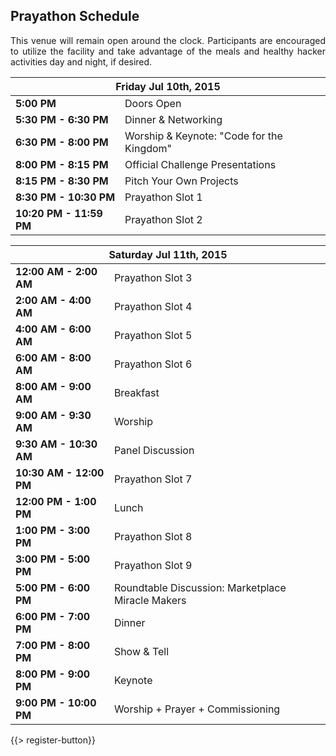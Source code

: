 ## <i class="icon fa-clock-o"></i> Prayathon Schedule

<p style="text-align: justify;">This venue will remain open around the clock. Participants are encouraged to utilize the facility and take advantage of the meals and healthy hacker activities day and night, if desired.</p>

<table class="default">
<thead>
<tr class="row-1 odd">
  <th colspan="2" class="column-1"><div>Friday Jul 10th, 2015</div></th>
</tr>
</thead>
<tbody class="row-hover" role="alert" aria-live="polite" aria-relevant="all">
<tr class="row-2">
  <td class="column-1"><strong>5:00 PM</strong></td><td class="column-2">Doors Open </td>
</tr>
<tr class="row-3">
  <td class="column-1"><strong>5:30 PM - 6:30 PM</strong></td><td class="column-2">Dinner &amp; Networking</td>
</tr>
<tr class="row-4">
  <td class="column-1"><strong>6:30 PM - 8:00 PM</strong></td><td class="column-2">Worship &amp; Keynote: &quot;Code for the Kingdom&quot; </td>
</tr>
<tr class="row-5">
  <td class="column-1"><strong>8:00 PM - 8:15 PM</strong></td><td class="column-2">Official Challenge Presentations</td>
</tr>
<tr class="row-6">
  <td class="column-1"><strong>8:15 PM - 8:30 PM</strong></td><td class="column-2">Pitch Your Own Projects </td>
</tr>
<tr class="row-7">
  <td class="column-1"><strong>8:30 PM - 10:30 PM</strong></td><td class="column-2">Prayathon Slot 1</td>
</tr>
<tr class="row-11">
  <td class="column-1"><strong>10:20 PM - 11:59 PM</strong></td><td class="column-2">Prayathon Slot 2</td>
</tr>
</tbody>
</table>

<table class="default">
<thead>
<tr class="row-1 odd">
  <th colspan="2" class="column-1"><div>Saturday Jul 11th, 2015</div></th>
</tr>
</thead>
<tbody class="row-hover">
<tr class="row-2 even">
  <td class="column-1"><strong>12:00 AM - 2:00 AM</strong></td><td class="column-2">Prayathon Slot 3
</td>
</tr>
<tr class="row-3 odd">
  <td class="column-1"><strong>2:00 AM - 4:00 AM</strong></td><td class="column-2">Prayathon Slot 4</td>
</tr>
<tr class="row-4 even">
  <td class="column-1"><strong>4:00 AM - 6:00 AM</strong></td><td class="column-2">Prayathon Slot 5</td>
</tr>
<tr class="row-5 odd">
  <td class="column-1"><strong>6:00 AM - 8:00 AM</strong></td><td class="column-2">Prayathon Slot 6</td>
</tr>
<tr class="row-6 even">
  <td class="column-1"><strong>8:00 AM - 9:00 AM</strong></td><td class="column-2">Breakfast</td>
</tr>
<tr class="row-7 odd">
  <td class="column-1"><strong>9:00 AM - 9:30 AM</strong></td><td class="column-2">Worship</td>
</tr>
<tr class="row-8 even">
  <td class="column-1"><strong>9:30 AM - 10:30 AM</strong></td><td class="column-2">Panel Discussion</td>
</tr>
<tr class="row-9 odd">
  <td class="column-1"><strong>10:30 AM - 12:00 PM</strong></td><td class="column-2">Prayathon Slot 7</td>
</tr>
<tr class="row-10 even">
  <td class="column-1"><strong>12:00 PM - 1:00 PM</strong></td><td class="column-2">Lunch</td>
</tr>
<tr class="row-11 odd">
  <td class="column-1"><strong>1:00 PM - 3:00 PM</strong></td><td class="column-2">Prayathon Slot 8</td>
</tr>
<tr class="row-12 even">
  <td class="column-1"><strong>3:00 PM - 5:00 PM</strong></td><td class="column-2">Prayathon Slot 9</td>
</tr>
<tr class="row-13 odd">
  <td class="column-1"><strong>5:00 PM - 6:00 PM</strong></td><td class="column-2">Roundtable Discussion: Marketplace Miracle Makers</td>
</tr>
<tr class="row-14 even">
  <td class="column-1"><strong>6:00 PM - 7:00 PM</strong></td><td class="column-2">Dinner</td>
</tr>
<tr class="row-15 odd">
  <td class="column-1"><strong>7:00 PM - 8:00 PM</strong></td><td class="column-2">Show &amp; Tell</td>
</tr>
<tr class="row-16 even">
  <td class="column-1"><strong>8:00 PM - 9:00 PM</strong></td><td class="column-2">Keynote</td>
</tr>
<tr class="row-17 odd">
  <td class="column-1"><strong>9:00 PM - 10:00 PM</strong></td><td class="column-2">Worship + Prayer + Commissioning</td>
</tr>
</tbody>
</table>

{{> register-button}}
